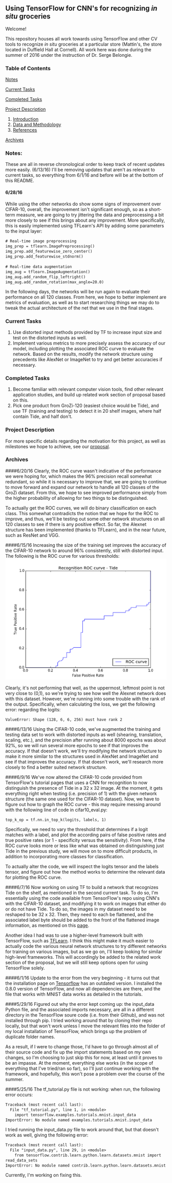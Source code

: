 ## Using TensorFlow for CNN's for recognizing *in situ* groceries

Welcome!

This repository houses all work towards using TensorFlow and other CV tools to recognize *in situ* groceries at a particular store (Mattin's, the store located in Duffield Hall at Cornell). All work here was done during the summer of 2016 under the instruction of Dr. Serge Belongie.

### Table of Contents

[Notes](https://github.com/dthiagarajan/grozi_tf#notes)

[Current Tasks](https://github.com/dthiagarajan/grozi_tf#current-tasks)

[Completed Tasks](https://github.com/dthiagarajan/grozi_tf#completed-tasks)

[Project Description](https://github.com/dthiagarajan/grozi_tf#project-description)

1. [Introduction](https://github.com/dthiagarajan/grozi_tf#introduction)
2. [Data and Methodology](https://github.com/dthiagarajan/grozi_tf#data-and-methdology)
3. [References](https://github.com/dthiagarajan/grozi_tf#references)

[Archives](https://github.com/dthiagarajan/grozi_tf#archives)

### Notes:
These are all in reverse chronological order to keep track of recent updates more easily. (6/13/16) I'll be removing updates that aren't as relevant to current tasks, so everything from 6/1/16 and before will be at the bottom of this README.

#### 6/28/16
While using the other networks do show some signs of improvement over CIFAR-10, overall, the improvement isn't significant enough, so as a short-term measure, we are going to try jittering the data and preprocessing a bit more closely to see if this brings about any improvement. More specifically, this is easily implemented using TFLearn's API by adding some parameters to the input layer:
```
# Real-time image preprocessing
img_prep = tflearn.ImagePreprocessing()
img_prep.add_featurewise_zero_center()
img_prep.add_featurewise_stdnorm()

# Real-time data augmentation
img_aug = tflearn.ImageAugmentation()
img_aug.add_random_flip_leftright()
img_aug.add_random_rotation(max_angle=20.0)
```
In the following days, the networks will be run again to evaluate their performance on all 120 classes. From here, we hope to better implement are metrics of evaluation, as well as to start researching things we may do to tweak the actual architecture of the net that we use in the final stages.

### Current Tasks
1. Use distorted input methods provided by TF to increase input size and test on the distorted inputs as well.
2. Implement various metrics to more precisely assess the accuracy of our model, including plotting the associated ROC curve to evaluate the network. Based on the results, modify the network structure using precedents like AlexNet or ImageNet to try and get better accuracies if necessary.


### Completed Tasks
1. Become familiar with relevant computer vision tools, find other relevant application studies, and build up related work section of proposal based on this.
2. Pick one product from GroZi-120 (easiest choice would be Tide), and use TF (training and testing) to detect it in 20 shelf images, where half contain Tide, and half don't.

### Project Description

For more specific details regarding the motivation for this project, as well as milestones we hope to achieve, see our [proposal](https://github.com/dthiagarajan/grozi_tf/blob/master/proposal/Proposal.pdf).

### Archives

####6/20/16
Clearly, the ROC curve wasn't indicative of the performance we were hoping for, which makes the 96% precision recall somewhat redundant, so while it is necessary to improve that, we are going to continue to move forward and expand our network to handle all 120 classes of the GroZi dataset. From this, we hope to see improved performance simply from the higher probability of allowing for two things to be distinguished.

To actually get the ROC curves, we will do binary classification on each class. This somewhat contradicts the notion that we hope for the ROC to improve, and thus, we'll be testing out some other network structures on all 120 classes to see if there is any positive effect. So far, the Alexnet structure has been implemented (thanks to TFLearn), and in the near future, such as ResNet and VGG.

####6/15/16
Increasing the size of the training set improves the accuracy of the CIFAR-10 network to around 96% consistently, still with distorted input. The following is the ROC curve for various thresholds:
![ROC Curve for Tide images trained on CIFAR-10 network](/tide/ROC_tide_cifar10network.png)

Clearly, it's not performing that well, as the uppermost, leftmost point is not very close to (0,1), so we're trying to see how well the Alexnet network does with this dataset. However, we're running into some trouble with the rank of the output. Specifically, when calculating the loss, we get the following error: regarding the logits:
```
ValueError: Shape (128, 6, 6, 256) must have rank 2
```

####6/13/16
Using the CIFAR-10 code, we've augmented the training and testing data set to work with distorted inputs as well (shearing, translation, scaling, etc.), and the precision after running about 8000 epochs was about 92%, so we will run several more epochs to see if that improves the accuracy. If that doesn't work, we'll try modifying the network structure to make it more similar to the structures used in AlexNet and ImageNet and see if that improves the accuracy. If that doesn't work, we'll research more closely to find a better suited network structure.

####6/9/16
We've now altered the CIFAR-10 code provided from TensorFlow's tutorial pages that uses a CNN for recognition to now distinguish the presence of Tide in a 32 x 32 image. At the moment, it gets everything right when testing (i.e. precision of 1) with the given network structure (the same one used for the CIFAR-10 dataset). Now, we have to figure out how to graph the ROC curve - this may require messing around with the following line of code in cifar10_eval.py:
```
top_k_op = tf.nn.in_top_k(logits, labels, 1)
```
Specifically, we need to vary the threshold that determines if a logit matches with a label, and plot the according pairs of false positive rates and true positive rates (or 1 - specificity versus the sensitivity). From here, if the ROC curve looks more or less like what was obtained on distinguishing just Tide in the previous study, we will move on to more difficult products, in addition to incorporating more classes for classification.

To actually alter the code, we will inspect the logits tensor and the labels tensor, and figure out how the method works to determine the relevant data for plotting the ROC curve.

####6/7/16
Now working on using TF to build a network that recognizes Tide on the shelf, as mentioned in the second current task. To do so, I'm essentially using the code available from TensorFlow's repo using CNN's with the CIFAR-10 dataset, and modifying it to work on images that either do or do not have Tide. To do so, the images in my dataset need to be reshaped to be 32 x 32. Then, they need to each be flattened, and the associated label byte should be added to the front of the flattened image information, as mentioned on this [page](http://stackoverflow.com/questions/35032675/how-to-create-dataset-similar-to-cifar-10/35034287).

Another idea I had was to use a higher-level framework built with TensorFlow, such as [TFLearn](http://tflearn.org/). I think this might make it much easier to actually code the various neural network structures to try different networks for training on various images, but as we go on, I'll keep looking for similar high-level frameworks. This will accordingly be added to the related work section of the proposal, but we will still keep options open for using TensorFlow solely.

####6/1/16
Update to the error from the very beginning - it turns out that the installation page on [Tensorflow](https://www.tensorflow.org/versions/0.6.0/get_started/os_setup.html#pip_install) has an outdated version. I installed the 0.8.0 version of TensorFlow, and now all dependencies are there, and the file that works with MNIST data works as detailed in the tutorials.

####5/29/16
Figured out why the error kept coming up: the input_data Python file, and the associated imports necessary, are all in a different directory in the TensorFlow soure code (i.e. from their Github), and was not installed through pip. I tried working around that by cloning their repo locally, but that won't work unless I move the relevant files into the folder of my local installation of TensorFlow, which brings up the problem of duplicate folder names. 

As a result, if I were to change those, I'd have to go through almost all of their source code and fix up the import statements based on my own changes, so I'm choosing to just skip this for now, at least until it proves to be an impasse. At the moment, everything else works (in the scope of everything that I've tried/ran so far), so I'll just continue working with the framework, and hopefully, this won't pose a problem over the course of the summer.

####5/25/16
The tf_tutorial.py file is not working: when run, the following error occurs:
```
Traceback (most recent call last):
  File "tf_tutorial.py", line 1, in <module>
    import tensorflow.examples.tutorials.mnist.input_data
ImportError: No module named examples.tutorials.mnist.input_data
```
I tried running the input_data.py file to work around that, but that doesn't work as well, giving the following error:
```
Traceback (most recent call last):
  File "input_data.py", line 29, in <module>
    from tensorflow.contrib.learn.python.learn.datasets.mnist import read_data_sets
ImportError: No module named contrib.learn.python.learn.datasets.mnist
```
Currently, I'm working on fixing this.